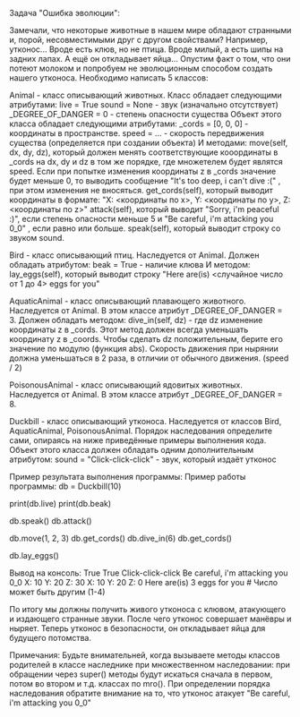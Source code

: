 Задача "Ошибка эволюции":

Замечали, что некоторые животные в нашем мире обладают странными и, порой, несовместимыми друг с другом свойствами? Например, утконос... Вроде есть клюв, но не птица. 
Вроде милый, а есть шипы на задних лапах. А ещё он откладывает яйца... Опустим факт о том, что они потеют молоком и попробуем не эволюционным способом создать нашего утконоса.
Необходимо написать 5 классов:

Animal - класс описывающий животных.
Класс обладает следующими атрибутами:
live = True
sound = None - звук (изначально отсутствует)
_DEGREE_OF_DANGER = 0 - степень опасности существа
Объект этого класса обладает следующими атрибутами:
_cords = [0, 0, 0] - координаты в пространстве.
speed = ... - скорость передвижения существа (определяется при создании объекта)
И методами:
move(self, dx, dy, dz), который должен менять соответствующие кооординаты в _cords на dx, dy и dz в том же порядке, где множетелем будет являтся speed. Если при попытке изменения координаты z в _cords значение будет меньше 0, то выводить сообщение "It's too deep, i can't dive :(" , при этом изменения не вносяться.
get_cords(self), который выводит координаты в формате: "X: <координаты по x>, Y: <координаты по y>, Z: <координаты по z>"
attack(self), который выводит "Sorry, i'm peaceful :)", если степень опасности меньше 5 и "Be careful, i'm attacking you 0_0" , если равно или больше.
speak(self), который выводит строку со звуком sound.

Bird - класс описывающий птиц. Наследуется от Animal.
Должен обладать атрибутом:
beak = True - наличие клюва
И методом:
lay_eggs(self), который выводит строку "Here are(is) <случайное число от 1 до 4> eggs for you"

AquaticAnimal - класс описывающий плавающего животного. Наследуется от Animal.
В этом классе атрибут _DEGREE_OF_DANGER = 3.
Должен обладать методом:
dive_in(self, dz) - где dz изменение координаты z в _cords. Этот метод должен всегда уменьшать координату z в _coords. Чтобы сделать dz положительным, берите его значение по модулю (функция abs). Скорость движения при нырянии должна уменьшаться в 2 раза, в отличии от обычного движения. (speed / 2)

PoisonousAnimal - класс описывающий ядовитых животных. Наследуется от Animal.
В этом классе атрибут _DEGREE_OF_DANGER = 8.

Duckbill - класс описывающий утконоса. Наследуется от классов Bird, AquaticAnimal, PoisonousAnimal. Порядок наследования определите сами, опираясь на ниже приведённые примеры выполнения кода.
Объект этого класса должен обладать одним дополнительным атрибутом:
sound = "Click-click-click" - звук, который издаёт утконос

Пример результата выполнения программы:
Пример работы программы:
db = Duckbill(10)

print(db.live)
print(db.beak)

db.speak()
db.attack()

db.move(1, 2, 3)
db.get_cords()
db.dive_in(6)
db.get_cords()

db.lay_eggs()

Вывод на консоль:
True
True
Click-click-click
Be careful, i'm attacking you 0_0
X: 10 Y: 20 Z: 30
X: 10 Y: 20 Z: 0
Here are(is) 3 eggs for you # Число может быть другим (1-4)

По итогу мы должны получить живого утконоса с клювом, атакующего и издающего странные звуки.
После чего утконос совершает манёвры и ныряет.
Теперь утконос в безопасности, он откладывает яйца для будущего потомства.

Примечания:
Будьте внимательней, когда вызываете методы классов родителей в классе наследнике при множественном наследовании: при обращении через super() методы будут искаться сначала в первом, потом во втором и т.д. классах по mro().
При определении порядка наследования обратите внимание на то, что утконос атакует "Be careful, i'm attacking you 0_0"
